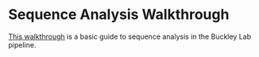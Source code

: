 # Sequence Analysis Walkthrough

[This walkthrough](./workflow_for_sequencing_pipeline.md) is a basic guide to sequence analysis in the Buckley Lab pipeline.

